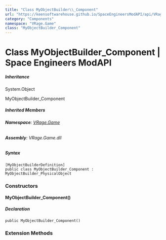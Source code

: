 ```yaml
---
title: "Class MyObjectBuilder\\_Component"
url: "https://keensoftwarehouse.github.io/SpaceEngineersModAPI/api/VRage.Game.MyObjectBuilder_Component.html"
category: "Components"
namespace: "VRage.Game"
class: "MyObjectBuilder_Component"
---
```


# Class MyObjectBuilder\_Component | Space Engineers ModAPI

##### Inheritance

System.Object

MyObjectBuilder\_Component

##### Inherited Members

###### **Namespace**: [VRage.Game](https://keensoftwarehouse.github.io/SpaceEngineersModAPI/api/VRage.Game.html)

###### **Assembly**: VRage.Game.dll

##### Syntax

```
[MyObjectBuilderDefinition]
public class MyObjectBuilder_Component : MyObjectBuilder_PhysicalObject
```

### Constructors

#### MyObjectBuilder\_Component()

##### Declaration

```
public MyObjectBuilder_Component()
```

### Extension Methods